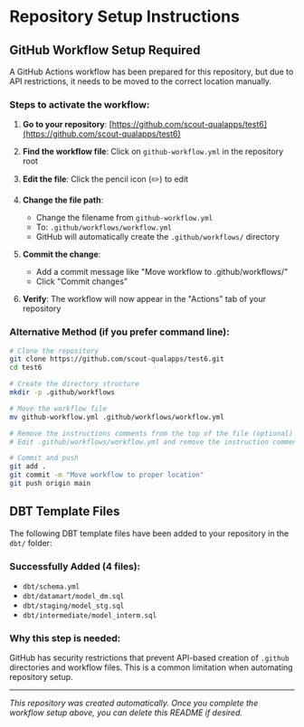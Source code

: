 # Repository Setup Instructions

## GitHub Workflow Setup Required

A GitHub Actions workflow has been prepared for this repository, but due to API restrictions, it needs to be moved to the correct location manually.

### Steps to activate the workflow:

1. **Go to your repository**: [https://github.com/scout-qualapps/test6](https://github.com/scout-qualapps/test6)

2. **Find the workflow file**: Click on `github-workflow.yml` in the repository root

3. **Edit the file**: Click the pencil icon (✏️) to edit

4. **Change the file path**: 
   - Change the filename from `github-workflow.yml` 
   - To: `.github/workflows/workflow.yml`
   - GitHub will automatically create the `.github/workflows/` directory

5. **Commit the change**: 
   - Add a commit message like "Move workflow to .github/workflows/"
   - Click "Commit changes"

6. **Verify**: The workflow will now appear in the "Actions" tab of your repository

### Alternative Method (if you prefer command line):

```bash
# Clone the repository
git clone https://github.com/scout-qualapps/test6.git
cd test6

# Create the directory structure
mkdir -p .github/workflows

# Move the workflow file
mv github-workflow.yml .github/workflows/workflow.yml

# Remove the instructions comments from the top of the file (optional)
# Edit .github/workflows/workflow.yml and remove the instruction comments

# Commit and push
git add .
git commit -m "Move workflow to proper location"
git push origin main
```


## DBT Template Files

The following DBT template files have been added to your repository in the `dbt/` folder:

### Successfully Added (4 files):
- `dbt/schema.yml`
- `dbt/datamart/model_dm.sql`
- `dbt/staging/model_stg.sql`
- `dbt/intermediate/model_interm.sql`

### Why this step is needed:

GitHub has security restrictions that prevent API-based creation of `.github` directories and workflow files. This is a common limitation when automating repository setup.

---

*This repository was created automatically. Once you complete the workflow setup above, you can delete this README if desired.*
